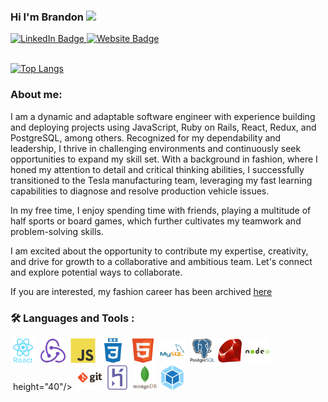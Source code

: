 ### Hi I'm Brandon <img src="https://media.giphy.com/media/hvRJCLFzcasrR4ia7z/giphy.gif" width="30px"/>

<div id="badges">
  <a href="https://www.linkedin.com/in/brandon-l/">
    <img src="https://img.shields.io/badge/LinkedIn-blue?style=for-the-badge&logo=linkedin&logoColor=white" alt="LinkedIn Badge"/>
  </a>
  <a href="https://bdongo.github.io/portfolio/">
    <img src="https://img.shields.io/badge/Portfolio-red?style=for-the-badge&logoColor=white" alt="Website Badge"/>
  </a>
</div>

<img src="https://komarev.com/ghpvc/?username=bdongo&style=flat-square&color=blue" alt=""/>


[![Top Langs](https://github-readme-stats.vercel.app/api/top-langs/?username=bdongo)](https://github.com/anuraghazra/github-readme-stats)

### About me:
I am a dynamic and adaptable software engineer with experience building and deploying projects using JavaScript, Ruby on Rails, React, Redux, and PostgreSQL, among others. Recognized for my dependability and leadership, I thrive in challenging environments and continuously seek opportunities to expand my skill set. With a background in fashion, where I honed my attention to detail and critical thinking abilities, I successfully transitioned to the Tesla manufacturing team, leveraging my fast learning capabilities to diagnose and resolve production vehicle issues.

In my free time, I enjoy spending time with friends, playing a multitude of half sports or board games, which further cultivates my teamwork and problem-solving skills.

I am excited about the opportunity to contribute my expertise, creativity, and drive for growth to a collaborative and ambitious team. Let's connect and explore potential ways to collaborate.

If you are interested, my fashion career has been archived [here](https://cargocollective.com/brandonleung) 


### :hammer_and_wrench: Languages and Tools :
 
<div>
  <img src="https://github.com/devicons/devicon/blob/master/icons/react/react-original-wordmark.svg" title="React" alt="React" width="40" height="40"/>&nbsp;
  <img src="https://github.com/devicons/devicon/blob/master/icons/redux/redux-original.svg" title="Redux" alt="Redux " width="40" height="40"/>&nbsp;
  <img src="https://github.com/devicons/devicon/blob/master/icons/javascript/javascript-original.svg" title="JavaScript" alt="JavaScript" width="40" height="40"/>&nbsp;
  <img src="https://github.com/devicons/devicon/blob/master/icons/css3/css3-plain-wordmark.svg"  title="CSS3" alt="CSS" width="40" height="40"/>&nbsp;
  <img src="https://github.com/devicons/devicon/blob/master/icons/html5/html5-original.svg" title="HTML5" alt="HTML" width="40" height="40"/>&nbsp;
  <img src="https://github.com/devicons/devicon/blob/master/icons/mysql/mysql-original-wordmark.svg" title="MySQL"  alt="MySQL" width="40" height="40"/>&nbsp;
  <img src='https://github.com/devicons/devicon/blob/master/icons/postgresql/postgresql-original-wordmark.svg' title='PostgreSQL' width='40' height='40'/>
  <img src='https://github.com/devicons/devicon/blob/master/icons/ruby/ruby-original.svg' title='Ruby' width='40' height='40'/>
  <img src="https://github.com/devicons/devicon/blob/master/icons/nodejs/nodejs-original-wordmark.svg" title="NodeJS" width="40"height="40"/>&nbsp;height="40"/>&nbsp;
  <img src="https://github.com/devicons/devicon/blob/master/icons/git/git-original-wordmark.svg" title="Git" **alt="Git" width="40" height="40"/>
  <img src='https://github.com/devicons/devicon/blob/master/icons/heroku/heroku-original.svg' title='Heroku' width='40' height='40'/>
  <img src='https://github.com/devicons/devicon/blob/master/icons/mongodb/mongodb-original-wordmark.svg' title='MongoDB' width='40' height='40'/>
  <img src='https://github.com/devicons/devicon/blob/master/icons/webpack/webpack-original.svg' title='Webpack' width='40' height='40'/>
</div>



